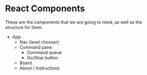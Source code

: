 # React Components

These are the components that we are going to need, as well as the structure for them.

- App
	- Nav (level chooser)
	- Command pane
		- Command queue
		- Go/Stop button
	- Board
	- About / Instructions
